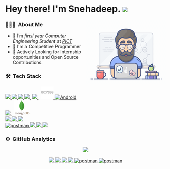 
<h1 align="left">
  Hey there! I'm Snehadeep. <img src="https://raw.githubusercontent.com/MartinHeinz/MartinHeinz/master/wave.gif" width="20px">
</h1>

<img alt="Coding" src="https://github.com/snehadeep-wagh/snehadeep-wagh/blob/main/programmer.gif" align="right" width="250" height="200"/>

### 👨🏻‍💻 &nbsp;About Me

- 🔭 I’m *finsl year Computer Engineering Student* at [*PICT*](https://pict.edu/)
- 🌱 I'm a Competitive Programmer
- 🔭 Actively Looking for Internship opportunities and Open Source Contributions.




### 🛠 &nbsp;Tech Stack
<p align="left"> 
    <!-- HTML CSS -->
    <a href="https://www.w3.org/html/" target="_blank"> 
      <img src="https://img.icons8.com/color/48/000000/html-5.png"/> 
    </a> 
    <a href="https://www.w3schools.com/css/" target="_blank"> 
      <img src="https://img.icons8.com/color/48/000000/css3.png"/> 
    </a> 
    <!-- JavaScript -->
    <a href="https://developer.mozilla.org/en-US/docs/Web/JavaScript" target="_blank"> 
      <img src="https://img.icons8.com/color/48/000000/javascript--v2.png"/> 
    </a> 
    <!-- Bootstrap -->
    <a href="https://getbootstrap.com" target="_blank"> 
      <img src="https://img.icons8.com/color/48/000000/bootstrap.png"/> 
    </a> 
    <!-- Node JS, Express JS -->
    <a style="padding-right:8px;padding-left:4px;" href="https://nodejs.org" target="_blank"> 
      <img src="https://img.icons8.com/color/48/000000/nodejs.png"/> 
    </a> 
    <a href="https://expressjs.com" target="_blank"> 
      <img src="https://raw.githubusercontent.com/devicons/devicon/master/icons/express/express-original-wordmark.svg" alt="express" width="40" height="40"/> 
    </a>
    <!-- Android-->
    <a href="https://developer.android.com/" target="_blank"> 
      <img src="https://upload.wikimedia.org/wikipedia/commons/thumb/d/d7/Android_robot.svg/1745px-Android_robot.svg.png" alt="Android" width="40" height="40"/> 
    </a> 
  <br>  
    <a style="padding-right:8px;" href="https://www.mysql.com/" target="_blank"> 
      <img src="https://img.icons8.com/fluent/50/000000/mysql-logo.png"/> 
    </a>
    <!-- MongoDB -->
    <a href="https://www.mongodb.com/" target="_blank"> 
      <img src="https://raw.githubusercontent.com/devicons/devicon/master/icons/mongodb/mongodb-original-wordmark.svg" alt="mongodb" width="48" height="48"/> 
    </a> 
    <br>
    <!-- Programming Languages -->
    <a href="https://isocpp.org/" target="_blank">
      <img src="https://img.icons8.com/color/48/000000/c-plus-plus-logo.png"/>
    </a>
    <a href="https://www.java.com" target="_blank"> 
      <img src="https://img.icons8.com/color/48/000000/java-coffee-cup-logo.png"/> 
    </a>
    <a href="https://www.python.org/" target="_blank">
      <img src="https://img.icons8.com/color/48/000000/python--v2.png"/>
    </a>
    <br>
    <!-- Tools -->
    <a href="https://postman.com" target="_blank"> 
      <img src="https://www.vectorlogo.zone/logos/getpostman/getpostman-icon.svg" alt="postman" width="45" height="45"/> 
    </a>   
    <a href="https://git-scm.com/" target="_blank"> 
      <img src="https://img.icons8.com/color/48/000000/git.png"/> 
    </a>
    <a href="https://code.visualstudio.com/" target="_blank">
      <img src="https://img.icons8.com/color/48/000000/visual-studio-code-2019.png"/>
    </a>
    <a href="" target="_blank">
      <img src="https://img.icons8.com/color/48/000000/pycharm.png"/>
    </a>
    <!--<a href="https://www.eclipse.org/" target="_blank">
      <img src="https://img.icons8.com/ios-filled/50/000000/java-eclipse.png"/>
    </a>-->
    <!-- <a href="https://firebase.google.com/" target="_blank"> <img src="https://img.icons8.com/color/48/000000/firebase.png"/> </a>  -->
    <!-- <a href="https://www.jenkins.io" target="_blank"> <img src="https://www.vectorlogo.zone/logos/jenkins/jenkins-icon.svg" alt="jenkins" width="48" height="48"/> </a>  -->
</p>


### ⚙️ &nbsp;GitHub Analytics

<p align="center">
<a href="https://github.com/snehadeep-wagh">
  <img height="180em" src="https://github-readme-stats-eight-theta.vercel.app/api/top-langs/?username=snehadeep-wagh&layout=compact&langs_count=8&theme=algolia"/>
</a>
</p>

<p align="center">
  <a href = "https://www.linkedin.com/in/snehadeep-wagh/" title="LinkedIn">
    <img src="https://img.icons8.com/fluent/48/000000/linkedin.png"/>
  </a>
  <a href="mailto:snehdeepwagh1234@gmail.com" title="Mail me" target="_blank" onclick="window.open('your WS URL');">
    <img src="https://img.icons8.com/color/48/000000/gmail--v2.png"/>
  </a>
  <a href="https://leetcode.com/snehadeep12/" title="LeetCode">
<img src="https://img.icons8.com/external-tal-revivo-shadow-tal-revivo/48/000000/external-level-up-your-coding-skills-and-quickly-land-a-job-logo-shadow-tal-revivo.png"/>
  </a>
  <a href="https://auth.geeksforgeeks.org/user/snehdeepwagh1234/practice/" title="GeeksforGeeks">
    <img src="https://img.icons8.com/color/48/000000/GeeksforGeeks.png"/>
  </a>
  <a href="https://codeforces.com/profile/techstein12" title="CodeForces">
    <img src="https://cdn.iconscout.com/icon/free/png-64/code-forces-3521352-2944796.png" alt="postman" width="40" height="40" />
  </a>
  <a href="https://www.codechef.com/users/techstein" title="CodeForces">
    <img src="https://img.icons8.com/color/2x/codechef.png" alt="postman" width="40" height="40" />
  </a>

  <!--<a href = "https://twitter.com/"><img src="https://img.icons8.com/fluent/48/000000/twitter.png"/></a>-->
</p>
